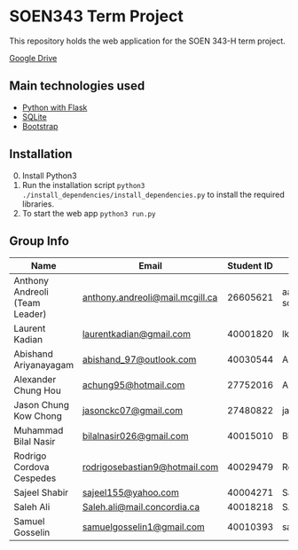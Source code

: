 # SOEN343 Term Project

This repository holds the web application for the SOEN 343-H term project.

[Google Drive](https://drive.google.com/open?id=15SQAkmROdWf5RozuKSclYbbJzdMQugfd)

## Main technologies used

   * [Python with Flask](http://flask.pocoo.org/)
   * [SQLite](https://www.sqlite.org)
   * [Bootstrap](https://getbootstrap.com/)


## Installation
   0. Install Python3
   1. Run the installation script `python3 ./install_dependencies/install_dependencies.py` to install the required libraries.
   2. To start the web app `python3 run.py`

## Group Info

| Name | Email | Student ID | Github |
| ------------- | ------------- | ------------- | -------------|
| Anthony Andreoli (Team Leader) | anthony.andreoli@mail.mcgill.ca | 26605621 | aa-software2112 |
| Laurent Kadian | laurentkadian@gmail.com | 40001820 | lkadian |
| Abishand Ariyanayagam | abishand_97@outlook.com | 40030544 | AA-97 |
| Alexander Chung Hou | achung95@hotmail.com | 27752016 | AleexCh | 
| Jason Chung Kow Chong | jasonckc07@gmail.com | 27480822 | jasonckc |
| Muhammad Bilal Nasir | bilalnasir026@gmail.com | 40015010 | Bilal101 |
| Rodrigo Cordova Cespedes | rodrigosebastian9@hotmail.com | 40029479 | RodrigoCordovaC |
| Sajeel Shabir | sajeel155@yahoo.com | 40004271 | SajeelS |
| Saleh Ali | Saleh.ali@mail.concordia.ca | 40018218 | SAA9 |
| Samuel Gosselin | samuelgosselin1@gmail.com | 40010393 | samgo1 |
